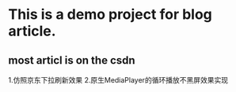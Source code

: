 # This is a demo project for blog article.
most articl is on the csdn
-----
1.仿照京东下拉刷新效果
2.原生MediaPlayer的循环播放不黑屏效果实现

